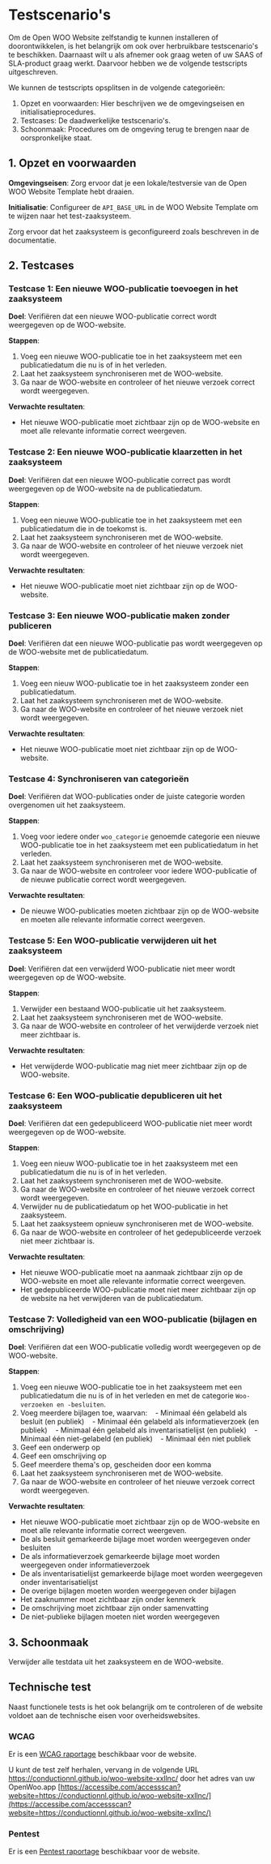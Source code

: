# Testscenario's

Om de Open WOO Website zelfstandig te kunnen installeren of doorontwikkelen, is het belangrijk om ook over herbruikbare testscenario's te beschikken. Daarnaast wilt u als afnemer ook graag weten of uw SAAS of SLA-product graag werkt. Daarvoor hebben we de volgende testscripts uitgeschreven.

We kunnen de testscripts opsplitsen in de volgende categorieën:

1. Opzet en voorwaarden: Hier beschrijven we de omgevingseisen en initialisatieprocedures.
2. Testcases: De daadwerkelijke testscenario's.
3. Schoonmaak: Procedures om de omgeving terug te brengen naar de oorspronkelijke staat.

## 1. Opzet en voorwaarden

**Omgevingseisen**: Zorg ervoor dat je een lokale/testversie van de Open WOO Website Template hebt draaien.

**Initialisatie**: Configureer de `API_BASE_URL` in de WOO Website Template om te wijzen naar het test-zaaksysteem.

Zorg ervoor dat het zaaksysteem is geconfigureerd zoals beschreven in de documentatie.

## 2. Testcases

### Testcase 1: Een nieuwe WOO-publicatie toevoegen in het zaaksysteem

**Doel**: Verifiëren dat een nieuwe WOO-publicatie correct wordt weergegeven op de WOO-website.

**Stappen**:

1. Voeg een nieuwe WOO-publicatie toe in het zaaksysteem met een publicatiedatum die nu is of in het verleden.
2. Laat het zaaksysteem synchroniseren met de WOO-website.
3. Ga naar de WOO-website en controleer of het nieuwe verzoek correct wordt weergegeven.

**Verwachte resultaten**:

- Het nieuwe WOO-publicatie moet zichtbaar zijn op de WOO-website en moet alle relevante informatie correct weergeven.

### Testcase 2: Een nieuwe WOO-publicatie klaarzetten in het zaaksysteem

**Doel**: Verifiëren dat een nieuwe WOO-publicatie correct pas wordt weergegeven op de WOO-website na de publicatiedatum.

**Stappen**:

1. Voeg een nieuwe WOO-publicatie toe in het zaaksysteem met een publicatiedatum die in de toekomst is.
2. Laat het zaaksysteem synchroniseren met de WOO-website.
3. Ga naar de WOO-website en controleer of het nieuwe verzoek niet wordt weergegeven.

**Verwachte resultaten**:

- Het nieuwe WOO-publicatie moet niet zichtbaar zijn op de WOO-website.

### Testcase 3: Een nieuwe WOO-publicatie maken zonder publiceren

**Doel**: Verifiëren dat een nieuwe WOO-publicatie pas wordt weergegeven op de WOO-website met de publicatiedatum.

**Stappen**:

1. Voeg een nieuw WOO-publicatie toe in het zaaksysteem zonder een publicatiedatum.
2. Laat het zaaksysteem synchroniseren met de WOO-website.
3. Ga naar de WOO-website en controleer of het nieuwe verzoek niet wordt weergegeven.

**Verwachte resultaten**:

- Het nieuwe WOO-publicatie moet niet zichtbaar zijn op de WOO-website.

### Testcase 4: Synchroniseren van categorieën

**Doel**: Verifiëren dat WOO-publicaties onder de juiste categorie worden overgenomen uit het zaaksysteem.

**Stappen**:

1. Voeg voor iedere onder `woo_categorie` genoemde categorie een nieuwe WOO-publicatie toe in het zaaksysteem met een publicatiedatum in het verleden.
2. Laat het zaaksysteem synchroniseren met de WOO-website.
3. Ga naar de WOO-website en controleer voor iedere WOO-publicatie of de nieuwe publicatie correct wordt weergegeven.

**Verwachte resultaten**:

- De nieuwe WOO-publicaties moeten zichtbaar zijn op de WOO-website en moeten alle relevante informatie correct weergeven.

### Testcase 5: Een WOO-publicatie verwijderen uit het zaaksysteem

**Doel**: Verifiëren dat een verwijderd WOO-publicatie niet meer wordt weergegeven op de WOO-website.

**Stappen**:

1. Verwijder een bestaand WOO-publicatie uit het zaaksysteem.
2. Laat het zaaksysteem synchroniseren met de WOO-website.
3. Ga naar de WOO-website en controleer of het verwijderde verzoek niet meer zichtbaar is.

**Verwachte resultaten**:

- Het verwijderde WOO-publicatie mag niet meer zichtbaar zijn op de WOO-website.

### Testcase 6: Een WOO-publicatie depubliceren uit het zaaksysteem

**Doel**: Verifiëren dat een gedepubliceerd WOO-publicatie niet meer wordt weergegeven op de WOO-website.

**Stappen**:

1. Voeg een nieuw WOO-publicatie toe in het zaaksysteem met een publicatiedatum die nu is of in het verleden.
2. Laat het zaaksysteem synchroniseren met de WOO-website.
3. Ga naar de WOO-website en controleer of het nieuwe verzoek correct wordt weergegeven.
4. Verwijder nu de publicatiedatum op het WOO-publicatie in het zaaksysteem.
5. Laat het zaaksysteem opnieuw synchroniseren met de WOO-website.
6. Ga naar de WOO-website en controleer of het gedepubliceerde verzoek niet meer zichtbaar is.

**Verwachte resultaten**:

- Het nieuwe WOO-publicatie moet na aanmaak zichtbaar zijn op de WOO-website en moet alle relevante informatie correct weergeven.
- Het gedepubliceerde WOO-publicatie moet niet meer zichtbaar zijn op de website na het verwijderen van de publicatiedatum.

### Testcase 7: Volledigheid van een WOO-publicatie (bijlagen en omschrijving)

**Doel**: Verifiëren dat een WOO-publicatie volledig wordt weergegeven op de WOO-website.

**Stappen**:

1. Voeg een nieuwe WOO-publicatie toe in het zaaksysteem met een publicatiedatum die nu is of in het verleden en met de categorie `Woo-verzoeken en -besluiten`.
2. Voeg meerdere bijlagen toe, waarvan:
   - Minimaal één gelabeld als besluit (en publiek)
   - Minimaal één gelabeld als informatieverzoek (en publiek)
   - Minimaal één gelabeld als inventarisatielijst (en publiek)
   - Minimaal één niet-gelabeld (en publiek)
   - Minimaal één niet publiek
3. Geef een onderwerp op
4. Geef een omschrijving op
5. Geef meerdere thema's op, gescheiden door een komma
6. Laat het zaaksysteem synchroniseren met de WOO-website.
7. Ga naar de WOO-website en controleer of het nieuwe verzoek correct wordt weergegeven.

**Verwachte resultaten**:

- Het nieuwe WOO-publicatie moet zichtbaar zijn op de WOO-website en moet alle relevante informatie correct weergeven.
- De als besluit gemarkeerde bijlage moet worden weergegeven onder besluiten
- De als informatieverzoek gemarkeerde bijlage moet worden weergegeven onder informatieverzoek
- De als inventarisatielijst gemarkeerde bijlage moet worden weergegeven onder inventarisatielijst
- De overige bijlagen moeten worden weergegeven onder bijlagen
- Het zaaknummer moet zichtbaar zijn onder kenmerk
- De omschrijving moet zichtbaar zijn onder samenvatting
- De niet-publieke bijlagen moeten niet worden weergegeven

## 3. Schoonmaak

Verwijder alle testdata uit het zaaksysteem en de WOO-website.

## Technische test

Naast functionele tests is het ook belangrijk om te controleren of de website voldoet aan de technische eisen voor overheidswebsites.

### WCAG

Er is een [WCAG raportage](https://raw.githubusercontent.com/ConductionNL/woo-website-template/main/docs/WCAG-Raportage.pdf) beschikbaar voor de website.

U kunt de test zelf herhalen, vervang in de volgende URL <https://conductionnl.github.io/woo-website-xxllnc/> door het adres van uw OpenWoo.app
[https://accessibe.com/accessscan?website=https://conductionnl.github.io/woo-website-xxllnc/](https://accessibe.com/accessscan?website=https://conductionnl.github.io/woo-website-xxllnc/)

### Pentest

Er is een [Pentest raportage](https://raw.githubusercontent.com/ConductionNL/woo-website-template/main/docs/PENTEST-Raportage.pdf) beschikbaar voor de website.
